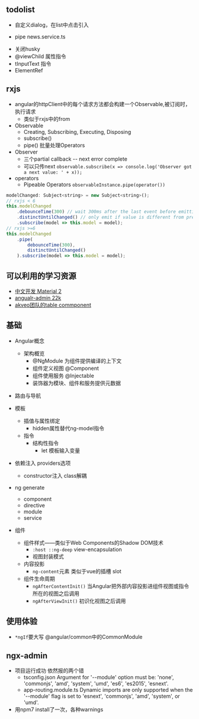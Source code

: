 ## todolist
+ 自定义dialog，在list中点击引入
- pipe news.service.ts
+ 关闭husky
+ @viewChild 属性指令
+ tInputText 指令
+ ElementRef


## rxjs
+ angular的httpClient中的每个请求方法都会构建一个Observable,被订阅时，执行请求
	+ 类似于rxjs中的from
+ Observable
	+ Creating, Subscribing, Executing, Disposing
	+ subscribe()
	+ pipe()   批量处理Operators
+ Observer
	+ 三个partial callback -- next error complete
	+ 可以只传next `observable.subscribe(x => console.log('Observer got a next value: ' + x));` 
+ operators
	+ Pipeable Operators `observableInstance.pipe(operator())`

```js
modelChanged: Subject<string> = new Subject<string>();
// rxjs < 6
this.modelChanged
    .debounceTime(300) // wait 300ms after the last event before emitting last event
    .distinctUntilChanged() // only emit if value is different from previous value
    .subscribe(model => this.model = model);
// rxjs >=6
this.modelChanged
	.pipe(
     	debounceTime(300), 
     	distinctUntilChanged()
    ).subscribe(model => this.model = model);
```

## 可以利用的学习资源
+ [中文开发 Material 2](https://github.com/stbui/angular-material-app)
+ [angualr-admin 22k](https://github.com/akveo/ngx-admin)
+ [akveo团队的table commponent](https://github.com/akveo/ng2-smart-table/)

## 基础
+ Angular概念
	+ 架构概览
		+ @NgModule 为组件提供编译的上下文
		+ 组件定义视图 @Component
		+ 组件使用服务 @Injectable
		+ 装饰器为模块、组件和服务提供元数据
+ 路由与导航
+ 模板
	+ 插值与属性绑定
		+ hidden属性替代ng-model指令
	+ 指令
		+ 结构性指令
			+ let 模板输入变量
			
+ 依赖注入 providers选项
	+ constructor注入 class解耦
+ ng generate
	+ component
	+ directive
	+ module
	+ service
+ 组件
	+ 组件样式——类似于Web Components的Shadow DOM技术
		+ `:host ::ng-deep` view-encapsulation 
		+ 视图封装模式
	+ 内容投影 
		+ `ng-content`元素 类似于vue的插槽 slot
	+ 组件生命周期
		+ `ngAfterContentInit()` 当Angular把外部内容投影进组件视图或指令所在的视图之后调用
		+ `ngAfterViewInit()` 初识化视图之后调用

## 使用体验
+ `*ngIf`要大写 @angular/common中的CommonModule




## ngx-admin
+ 项目运行成功 依然报的两个错
	+ tsconfig.json  Argument for '--module' option must be: 'none', 'commonjs', 'amd', 'system', 'umd', 'es6', 'es2015', 'esnext'.
	+ app-routing.module.ts  Dynamic imports are only supported when the '--module' flag is set to 'esnext', 'commonjs',  'amd', 'system', or 'umd'.
+ 用npm7 install了一次，各种warnings


